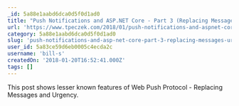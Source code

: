 ```yaml
---
_id: 5a88e1aabd6dca0d5f0d1ad0
title: "Push Notifications and ASP.NET Core - Part 3 (Replacing Messages &amp; Urgency)"
url: 'https://www.tpeczek.com/2018/01/push-notifications-and-aspnet-core-part_18.html'
category: 5a88e1aabd6dca0d5f0d1ad0
slug: 'push-notifications-and-asp-net-core-part-3-replacing-messages-urgency'
user_id: 5a83ce59d6eb0005c4ecda2c
username: 'bill-s'
createdOn: '2018-01-20T16:52:41.000Z'
tags: []
---
```


This post shows lesser known features of Web Push Protocol - Replacing Messages and Urgency.

